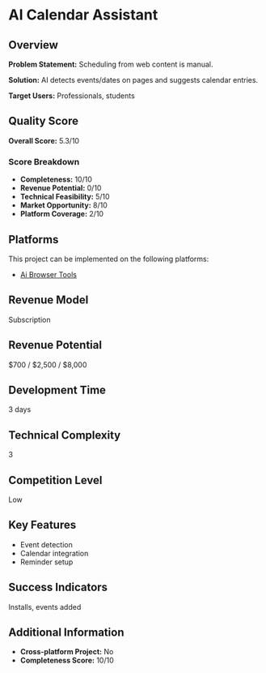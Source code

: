 # AI Calendar Assistant

## Overview
**Problem Statement:** Scheduling from web content is manual.

**Solution:** AI detects events/dates on pages and suggests calendar entries.

**Target Users:** Professionals, students

## Quality Score
**Overall Score:** 5.3/10

### Score Breakdown
- **Completeness:** 10/10
- **Revenue Potential:** 0/10
- **Technical Feasibility:** 5/10
- **Market Opportunity:** 8/10
- **Platform Coverage:** 2/10

## Platforms
This project can be implemented on the following platforms:
- [Ai Browser Tools](./platforms/ai-browser-tools/)

## Revenue Model
Subscription

## Revenue Potential
$700 / $2,500 / $8,000

## Development Time
3 days

## Technical Complexity
3

## Competition Level
Low

## Key Features
- Event detection
- Calendar integration
- Reminder setup

## Success Indicators
Installs, events added

## Additional Information
- **Cross-platform Project:** No
- **Completeness Score:** 10/10
